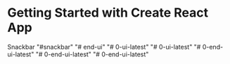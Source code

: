 # Getting Started with Create React App

Snackbar
"#snackbar" 
"# end-ui" 
"# 0-ui-latest" 
"# 0-ui-latest" 
"# 0-end-ui-latest" 
"# 0-end-ui-latest" 
"# 0-end-ui-latest" 
